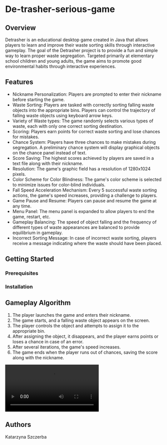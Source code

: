 # De-trasher-serious-game

## Overview
Detrasher is an educational desktop game created in Java that allows players to learn and improve their waste sorting skills through interactive gameplay. The goal of the Detrasher project is to provide a fun and simple way to learn proper waste segregation. Targeted primarily at elementary school children and young adults, the game aims to promote good environmental habits through interactive experiences.

## Features
- Nickname Personalization: Players are prompted to enter their nickname before starting the game.
- Waste Sorting: Players are tasked with correctly sorting falling waste objects into the appropriate bins. Players can control the trajectory of falling waste objects using keyboard arrow keys.
- Variety of Waste types: The game randomly selects various types of waste, each with only one correct sorting destination.
- Scoring: Players earn points for correct waste sorting and lose chances for mistakes.
- Chance System: Players have three chances to make mistakes during segregation. A preliminary chance system will display graphical objects on the chance panel instead of text.
- Score Saving: The highest scores achieved by players are saved in a text file along with their nickname.
- Resolution: The game's graphic field has a resolution of 1280x1024 pixels.
- Color Scheme for Color Blindness: The game's color scheme is selected to minimize issues for color-blind individuals.
- Fall Speed Acceleration Mechanism: Every 5 successful waste sorting actions, the game's speed increases, providing a challenge to players.
- Game Pause and Resume: Players can pause and resume the game at any time.
- Menu Panel: The menu panel is expanded to allow players to end the game, restart, etc.
- Gameplay Balancing: The speed of object falling and the frequency of different types of waste appearances are balanced to provide equilibrium in gameplay. 
- Incorrect Sorting Message: In case of incorrect waste sorting, players receive a message indicating where the waste should have been placed.


## Getting Started

### Prerequisites


### Installation


## Gameplay Algorithm

1. The player launches the game and enters their nickname.
2. The game starts, and a falling waste object appears on the screen.
3. The player controls the object and attempts to assign it to the appropriate bin.
4. After assigning the object, it disappears, and the player earns points or loses a chance in case of an error.
5. After several iterations, the game's speed increases.
6. The game ends when the player runs out of chances, saving the score along with the nickname.


![Gameplay](ReadmeImages/Detrasher.mp4)

## Authors

Katarzyna Szczerba

